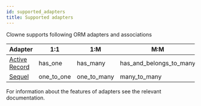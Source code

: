 ```yaml
---
id: supported_adapters
title: Supported adapters
---
```


Clowne supports following ORM adapters and associations

Adapter                                            |1:1         | 1:M         | M:M                     |
---------------------------------------------------|------------|-------------|-------------------------|
[Active Record](/clowne/docs/active_record.html)   | has_one    | has_many    | has_and_belongs_to_many |
[Sequel](/clowne/docs/sequel.html)                 | one_to_one | one_to_many | many_to_many            |

For information about the features of adapters see the relevant documentation.
